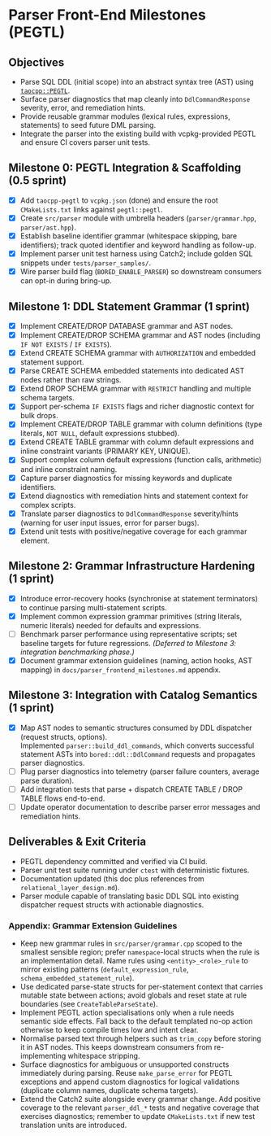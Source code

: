 # Parser Front-End Milestones (PEGTL)

## Objectives
- Parse SQL DDL (initial scope) into an abstract syntax tree (AST) using [`taocpp::PEGTL`](https://github.com/taocpp/PEGTL).
- Surface parser diagnostics that map cleanly into `DdlCommandResponse` severity, error, and remediation hints.
- Provide reusable grammar modules (lexical rules, expressions, statements) to seed future DML parsing.
- Integrate the parser into the existing build with vcpkg-provided PEGTL and ensure CI covers parser unit tests.

## Milestone 0: PEGTL Integration & Scaffolding (0.5 sprint)
- [x] Add `taocpp-pegtl` to `vcpkg.json` (done) and ensure the root `CMakeLists.txt` links against `pegtl::pegtl`.
- [x] Create `src/parser` module with umbrella headers (`parser/grammar.hpp`, `parser/ast.hpp`).
- [x] Establish baseline identifier grammar (whitespace skipping, bare identifiers); track quoted identifier and keyword handling as follow-up.
- [x] Implement parser unit test harness using Catch2; include golden SQL snippets under `tests/parser_samples/`.
- [x] Wire parser build flag (`BORED_ENABLE_PARSER`) so downstream consumers can opt-in during bring-up.

## Milestone 1: DDL Statement Grammar (1 sprint)
- [x] Implement CREATE/DROP DATABASE grammar and AST nodes.
- [x] Implement CREATE/DROP SCHEMA grammar and AST nodes (including `IF NOT EXISTS` / `IF EXISTS`).
- [x] Extend CREATE SCHEMA grammar with `AUTHORIZATION` and embedded statement support.
- [x] Parse CREATE SCHEMA embedded statements into dedicated AST nodes rather than raw strings.
- [x] Extend DROP SCHEMA grammar with `RESTRICT` handling and multiple schema targets.
- [x] Support per-schema `IF EXISTS` flags and richer diagnostic context for bulk drops.
- [x] Implement CREATE/DROP TABLE grammar with column definitions (type literals, `NOT NULL`, default expressions stubbed).
- [x] Extend CREATE TABLE grammar with column default expressions and inline constraint variants (PRIMARY KEY, UNIQUE).
- [x] Support complex column default expressions (function calls, arithmetic) and inline constraint naming.
- [x] Capture parser diagnostics for missing keywords and duplicate identifiers.
- [x] Extend diagnostics with remediation hints and statement context for complex scripts.
- [x] Translate parser diagnostics to `DdlCommandResponse` severity/hints (warning for user input issues, error for parser bugs).
- [x] Extend unit tests with positive/negative coverage for each grammar element.

## Milestone 2: Grammar Infrastructure Hardening (1 sprint)
- [x] Introduce error-recovery hooks (synchronise at statement terminators) to continue parsing multi-statement scripts.
- [x] Implement common expression grammar primitives (string literals, numeric literals) needed for defaults and expressions.
- [ ] Benchmark parser performance using representative scripts; set baseline targets for future regressions. _(Deferred to Milestone 3: integration benchmarking phase.)_
- [x] Document grammar extension guidelines (naming, action hooks, AST mapping) in `docs/parser_frontend_milestones.md` appendix.

## Milestone 3: Integration with Catalog Semantics (1 sprint)
- [x] Map AST nodes to semantic structures consumed by DDL dispatcher (request structs, options).  \
	Implemented `parser::build_ddl_commands`, which converts successful statement ASTs into `bored::ddl::DdlCommand` requests and propagates parser diagnostics.
- [ ] Plug parser diagnostics into telemetry (parser failure counters, average parse duration).
- [ ] Add integration tests that parse + dispatch CREATE TABLE / DROP TABLE flows end-to-end.
- [ ] Update operator documentation to describe parser error messages and remediation hints.

## Deliverables & Exit Criteria
- PEGTL dependency committed and verified via CI build.
- Parser unit test suite running under `ctest` with deterministic fixtures.
- Documentation updated (this doc plus references from `relational_layer_design.md`).
- Parser module capable of translating basic DDL SQL into existing dispatcher request structs with actionable diagnostics.

### Appendix: Grammar Extension Guidelines
- Keep new grammar rules in `src/parser/grammar.cpp` scoped to the smallest sensible region; prefer `namespace`-local structs when the rule is an implementation detail. Name rules using `<entity>_<role>_rule` to mirror existing patterns (`default_expression_rule`, `schema_embedded_statement_rule`).
- Use dedicated parse-state structs for per-statement context that carries mutable state between actions; avoid globals and reset state at rule boundaries (see `CreateTableParseState`).
- Implement PEGTL action specialisations only when a rule needs semantic side effects. Fall back to the default templated no-op action otherwise to keep compile times low and intent clear.
- Normalise parsed text through helpers such as `trim_copy` before storing it in AST nodes. This keeps downstream consumers from re-implementing whitespace stripping.
- Surface diagnostics for ambiguous or unsupported constructs immediately during parsing. Reuse `make_parse_error` for PEGTL exceptions and append custom diagnostics for logical validations (duplicate column names, duplicate schema targets).
- Extend the Catch2 suite alongside every grammar change. Add positive coverage to the relevant `parser_ddl_*` tests and negative coverage that exercises diagnostics; remember to update `CMakeLists.txt` if new test translation units are introduced.
